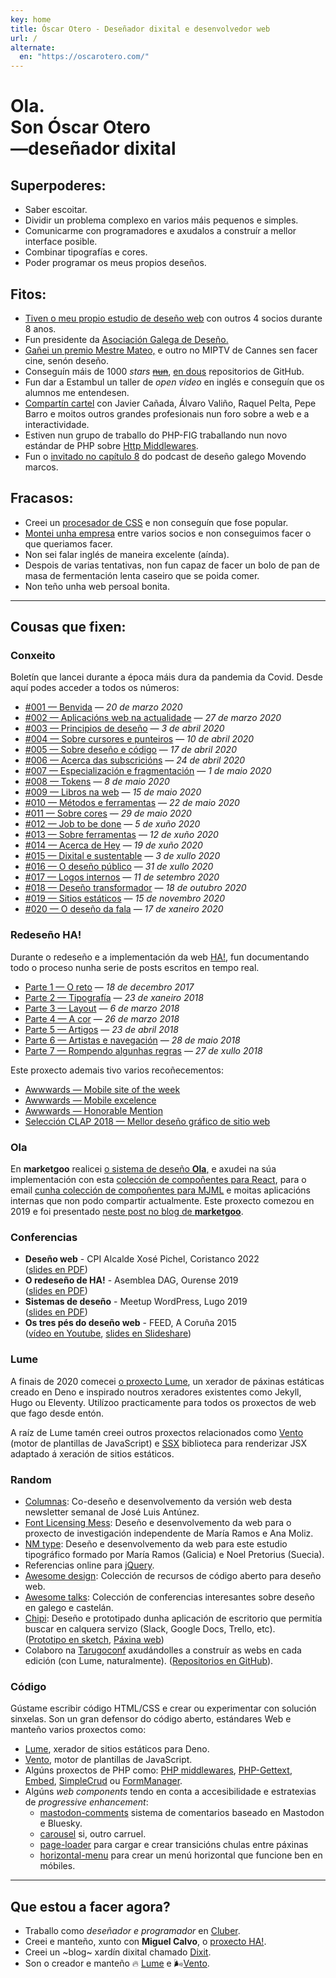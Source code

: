 ```yaml
---
key: home
title: Óscar Otero - Deseñador dixital e desenvolvedor web
url: /
alternate:
  en: "https://oscarotero.com/"
---
```


# Ola. <br>Son Óscar Otero <br>—deseñador dixital

## Superpoderes:

- Saber escoitar.
- Dividir un problema complexo en varios máis pequenos e simples.
- Comunicarme con programadores e axudalos a construír a mellor interface
  posible.
- Combinar tipografías e cores.
- Poder programar os meus propios deseños.

## Fitos:

- [Tiven o meu propio estudio de deseño web](https://web.archive.org/web/20191203021950/http://v1.anavallasuiza.com/)
  con outros 4 socios durante 8 anos.
- Fun presidente da [Asociación Galega de Deseño.](https://dag.gal/gl)
- [Gañei un premio Mestre Mateo,](https://www.academiagalegadoaudiovisual.gal/es/portfolio-item/vii-premios-mestre-mateo/)
  e outro no MIPTV de Cannes sen facer cine, senón deseño.
- Conseguín máis de 1000 _stars_ [~~nun~~](https://github.com/oscarotero/Embed),
  [en dous](https://github.com/lumeland/lume) repositorios de GitHub.
- Fun dar a Estambul un taller de _open video_ en inglés e conseguín que os
  alumnos me entendesen.
- [Compartín cartel](https://dag.gal/gl/feed2015/) con Javier Cañada, Álvaro
  Valiño, Raquel Pelta, Pepe Barro e moitos outros grandes profesionais nun foro
  sobre a web e a interactividade.
- Estiven nun grupo de traballo do PHP-FIG traballando nun novo estándar de PHP
  sobre [Http Middlewares](https://www.php-fig.org/psr/psr-15/meta/).
- Fun o
  [invitado no capítulo 8](https://www.agalega.gal/videos/detail/271212-movendo-marcos-08-oscar-otero)
  do podcast de deseño galego Movendo marcos.

## Fracasos:

- Creei un [procesador de CSS](http://stylecow.github.io/) e non conseguín que
  fose popular.
- [Montei unha empresa](https://web.archive.org/web/20191203021950/http://v1.anavallasuiza.com/)
  entre varios socios e non conseguimos facer o que queriamos facer.
- Non sei falar inglés de maneira excelente (aínda).
- Despois de varias tentativas, non fun capaz de facer un bolo de pan de masa de
  fermentación lenta caseiro que se poida comer.
- Non teño unha web persoal bonita.

---

## Cousas que fixen:

### Conxeito

Boletín que lancei durante a época máis dura da pandemia da Covid. Desde aquí
podes acceder a todos os números:

- [#001 — Benvida](http://eepurl.com/gWhDcn) — _20 de marzo 2020_
- [#002 — Aplicacións web na actualidade](http://eepurl.com/gW6GQn) — _27 de
  marzo 2020_
- [#003 — Principios de deseño](http://eepurl.com/gX19yr) — _3 de abril 2020_
- [#004 — Sobre cursores e punteiros](http://eepurl.com/gYFKG5) — _10 de abril
  2020_
- [#005 — Sobre deseño e código](http://eepurl.com/gZwOff) — _17 de abril 2020_
- [#006 — Acerca das subscricións](http://eepurl.com/g0jglP) — _24 de abril
  2020_
- [#007 — Especialización e fragmentación](http://eepurl.com/g08xOz) — _1 de
  maio 2020_
- [#008 — Tokens](http://eepurl.com/g10VOz) — _8 de maio 2020_
- [#009 — Libros na web](http://eepurl.com/g22Uv5) — _15 de maio 2020_
- [#010 — Métodos e ferramentas](http://eepurl.com/g3JroH) — _22 de maio 2020_
- [#011 — Sobre cores](http://eepurl.com/g4Sy01) — _29 de maio 2020_
- [#012 — Job to be done](http://eepurl.com/g5IuWr) — _5 de xuño 2020_
- [#013 — Sobre ferramentas](http://eepurl.com/g6wYW5) — _12 de xuño 2020_
- [#014 — Acerca de Hey](http://eepurl.com/g7t9wH) — _19 de xuño 2020_
- [#015 — Dixital e sustentable](http://eepurl.com/g8Os_v) — _3 de xullo 2020_
- [#016 — O deseño público](http://eepurl.com/g_qf1z) — _31 de xullo 2020_
- [#017 — Logos internos](http://eepurl.com/hcDGzf) — _11 de setembro 2020_
- [#018 — Deseño transformador](http://eepurl.com/hfv_U9) — _18 de outubro 2020_
- [#019 — Sitios estáticos](http://eepurl.com/himrb1) — _15 de novembro 2020_
- [#020 — O deseño da fala](http://eepurl.com/hnuhJv) — _17 de xaneiro 2020_

### Redeseño HA!

Durante o redeseño e a implementación da web [HA!](https://historia-arte.com/),
fun documentando todo o proceso nunha serie de posts escritos en tempo real.

- [Parte 1 — O reto](https://medium.com/@misteroom/redese%C3%B1o-ha-parte-1-o-reto-e773e7ad6a43)
  — _18 de decembro 2017_
- [Parte 2 — Tipografía](https://medium.com/@misteroom/redese%C3%B1o-ha-parte-2-tipograf%C3%ADa-2a34ac09dc3c)
  — _23 de xaneiro 2018_
- [Parte 3 — Layout](https://medium.com/@misteroom/redese%C3%B1o-ha-parte-3-layout-a73eedea2eaf)
  — _6 de marzo 2018_
- [Parte 4 — A cor](https://medium.com/@misteroom/redese%C3%B1o-ha-parte-4-a-cor-70fb7c070fb2)
  — _26 de marzo 2018_
- [Parte 5 — Artigos](https://medium.com/@misteroom/redese%C3%B1o-ha-parte-5-artigos-2408005fb932)
  — _23 de abril 2018_
- [Parte 6 — Artistas e navegación](https://medium.com/@misteroom/redese%C3%B1o-ha-parte-6-artistas-49213653922a)
  — _28 de maio 2018_
- [Parte 7 — Rompendo algunhas regras](https://medium.com/@misteroom/redese%C3%B1o-ha-parte-7-rompendo-algunhas-reglas-333335722946)
  — _27 de xullo 2018_

Este proxecto ademais tivo varios recoñecementos:

- [Awwwards — Mobile site of the week](https://www.awwwards.com/mobile-sites/ha)
- [Awwwards — Mobile excelence](https://www.awwwards.com/sites/ha/mobile-excellence-report)
- [Awwwards — Honorable Mention](https://www.awwwards.com/sites/ha)
- [Selección CLAP 2018 — Mellor deseño gráfico de sitio
  web](https://premiosclap.org/ganador-730)

### Ola

En **marketgoo** realicei
[o sistema de deseño **Ola**,](https://zeroheight.com/22mjgbuf6/p/56796c-ola) e
axudei na súa implementación con esta
[colección de compoñentes para React](https://marketgoo.github.io/Ola/), para o
email
[cunha colección de compoñentes para MJML](https://github.com/marketgoo/Ola-Emails)
e moitas aplicacións internas que non podo compartir actualmente. Este proxecto
comezou en 2019 e foi presentado
[neste post no blog de **marketgoo**](https://www.marketgoo.com/blog-post/say-hello-to-ola-design-system/).

### Conferencias

- **Deseño web** - CPI Alcalde Xosé Pichel, Coristanco 2022\
  ([slides en PDF](/keynotes/desenho-web.pdf))
- **O redeseño de HA!** - Asemblea DAG, Ourense 2019\
  ([slides en PDF](/keynotes/ha.pdf))
- **Sistemas de deseño** - Meetup WordPress, Lugo 2019\
  ([slides en PDF](/keynotes/sistemas-de-desenho.pdf))
- **Os tres pés do deseño web** - FEED, A Coruña 2015\
  ([vídeo en Youtube](https://www.youtube.com/watch?v=qZEqS2QSfrc),
  [slides en Slideshare](https://www.slideshare.net/asociaciondag/os-tres-pes-da-web))

### Lume

A finais de 2020 comecei [o proxecto Lume](https://lume.land/), un xerador de
páxinas estáticas creado en Deno e inspirado noutros xeradores existentes como
Jekyll, Hugo ou Eleventy. Utilízoo practicamente para todos os proxectos de web
que fago desde entón.

A raíz de Lume tamén creei outros proxectos relacionados como
[Vento](https://vento.js.org/) (motor de plantillas de JavaScript) e
[SSX](https://github.com/oscarotero/ssx/) biblioteca para renderizar JSX
adaptado á xeración de sitios estáticos.

### Random

- [Columnas](https://jlantunez.com/columnas/): Co-deseño e desenvolvemento da
  versión web desta newsletter semanal de José Luis Antúnez.
- [Font Licensing Mess](https://fontlicensingmess.com/): Deseño e
  desenvolvemento da web para o proxecto de investigación independente de María
  Ramos e Ana Moliz.
- [NM type](http://www.nmtype.com/): Deseño e desenvolvemento da web para este
  estudio tipográfico formado por María Ramos (Galicia) e Noel Pretorius
  (Suecia).
- Referencias online para [jQuery](https://oscarotero.com/jquery/).
- [Awesome design](https://github.com/oscarotero/awesome-design): Colección de
  recursos de código aberto para deseño web.
- [Awesome talks](https://github.com/oscarotero/awesome-talks): Colección de
  conferencias interesantes sobre deseño en galego e castelán.
- [Chipi](https://oscarotero.github.io/chipi-client/): Deseño e prototipado
  dunha aplicación de escritorio que permitía buscar en calquera servizo (Slack,
  Google Docs, Trello, etc).\
  ([Prototipo en sketch](https://www.sketch.com/s/f46f510c-9f81-432b-be97-8b71d968f526),
  [Páxina web](https://chipi.io/#/))
- Colaboro na [Tarugoconf](https://tarugoconf.com) axudándolles a construír as
  webs en cada edición (con Lume, naturalmente).
  ([Repositorios en GitHub](https://github.com/tarugoconf/)).

### Código

Gústame escribir código HTML/CSS e crear ou experimentar con solución sinxelas.
Son un gran defensor do código aberto, estándares Web e manteño varios proxectos
como:

- [Lume](https://lume.land), xerador de sitios estáticos para Deno.
- [Vento](https://vento.js.org/), motor de plantillas de JavaScript.
- Algúns proxectos de PHP como:
  [PHP middlewares](https://github.com/middlewares),
  [PHP-Gettext](https://github.com/php-gettext),
  [Embed](https://github.com/oscarotero/Embed),
  [SimpleCrud](https://github.com/oscarotero/simple-crud) ou
  [FormManager](https://github.com/oscarotero/form-manager).
- Algúns _web components_ tendo en conta a accesibilidade e estratexias de
  _progressive enhancement_:
  - [mastodon-comments](https://github.com/oom-components/mastodon-comments)
    sistema de comentarios baseado en Mastodon e Bluesky.
  - [carousel](https://github.com/oom-components/carousel) si, outro carruel.
  - [page-loader](https://github.com/oom-components/page-loader) para cargar e
    crear transicións chulas entre páxinas
  - [horizontal-menu](https://github.com/oom-components/horizontal-menu) para
    crear un menú horizontal que funcione ben en móbiles.

---

## Que estou a facer agora?

- Traballo como _deseñador e programador_ en [Cluber](https://cluber.es/).
- Creei e manteño, xunto con **Miguel Calvo**, o
  [proxecto HA!](https://historia-arte.com/).
- Creei un ~blog~ xardín dixital chamado [Dixit](https://dixit.gal/).
- Son o creador e manteño 🔥 [Lume](https://lume.land) e
  🌬[Vento](https://vento.js.org/).
